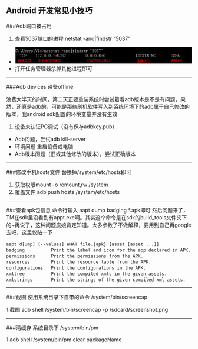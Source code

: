 Android 开发常见小技巧
------
###Adb端口被占用
1. 查看5037端口的进程 netstat -ano|findstr “5037”
- ![](img/04181.png)
- 打开任务管理器杀掉其他进程即可

----------


###Adb devices 设备offline

浪费大半天的时间，第二天正要重装系统时尝试着看adb版本是不是有问题，果然，还真是adb的，可能是那些刷机软件写入到系统环境下的adb属于自己修改的版本，我android sdk配置的环境变量并没有生效

1. 设备未认证PC调试（没有保存adbkey.pub）
- Adb问题，尝试adb kill-server
- 环境问题 重启设备或电脑
- Adb版本问题（旧或其他修改的版本），尝试正确版本

----------


###修改手机hosts文件
替换掉/system/etc/hosts即可

1. 获取权限mount -o remount,rw /system
2. 覆盖文件 adb push hosts /system/etc/hosts

----------


###查看apk包信息
命令行输入 aapt dump badging *.apk即可
然后问题来了，TM在sdk里没看到有appt.exe啊。其实这个命令是在sdk的build_tools文件夹下的~再说了，这种问题度娘肯定知道。太多参数了不做解释，要用到自己再google去吧，这里仅贴一下
	

    aapt d[ump] [--values] WHAT file.{apk} [asset [asset ...]]
    badging          Print the label and icon for the app declared in APK.
    permissions      Print the permissions from the APK.
    resources        Print the resource table from the APK.
    configurations   Print the configurations in the APK.
    xmltree          Print the compiled xmls in the given assets.
    xmlstrings       Print the strings of the given compiled xml assets.

----------


###截图
使用系统目录下自带的命令 /system/bin/screencap

1.截图 adb shell /system/bin/screencap -p /sdcard/screenshot.png

----------


###清缓存
系统目录下 /system/bin/pm

1.adb shell /system/bin/pm clear packageName